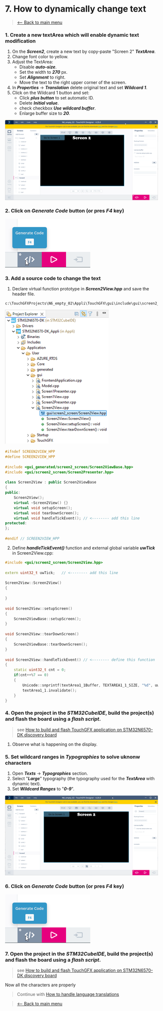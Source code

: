 # 7. How to dynamically change text
> [<-- Back to main menu](README.md)

### 1. Create a new textArea which will enable dynamic text modification
1. On the ***Screen2***, create a new text by copy-paste "Screen 2" ***TextArea***.
2. Change font color to yellow.
3. Adjust the TextArea:
    - Disable ***auto-size***.
    - Set the width to ***270*** px. 
    - Set ***Alignment*** to right. 
    - Move the text to the right upper corner of the screen.
4. In ***Properties*** -> ***Translation*** delete original text and set ***Wildcard 1***.
5. Click on the Wildcard 1 button and set:
    - Click ***plus button*** to set automatic ID.
    - Delete ***Initial value***.
    - check checkbox ***Use wildcard buffer***.
    - Enlarge buffer size to ***20***.

![](imgs/Wildcard.gif)

### 2. Click on ***Generate Code*** button (or pres ***F4*** key)

![](imgs/generate.png)

### 3. Add a source code to change the text

1. Declare virtual function prototype in ***Screen2View.hpp*** and save the header file.

``` 
c:\TouchGFXProjects\N6_empty_02\Appli\TouchGFX\gui\include\gui\screen2_screen\Screen2View.hpp
```
![](imgs/cubeide_path.png)
```cpp
#ifndef SCREEN2VIEW_HPP
#define SCREEN2VIEW_HPP

#include <gui_generated/screen2_screen/Screen2ViewBase.hpp>
#include <gui/screen2_screen/Screen2Presenter.hpp>

class Screen2View : public Screen2ViewBase
{
public:
    Screen2View();
    virtual ~Screen2View() {}
    virtual void setupScreen();
    virtual void tearDownScreen();    
    virtual void handleTickEvent(); // <-------- add this line
protected:
};

#endif // SCREEN2VIEW_HPP
```
2. Define ***handleTickEvent()*** function and external global variable ***uwTick*** in Screen2View.cpp:

```cpp
#include <gui/screen2_screen/Screen2View.hpp>

extern uint32_t uwTick;   // <-------- add this line 

Screen2View::Screen2View()
{

}

void Screen2View::setupScreen()
{
    Screen2ViewBase::setupScreen();
}

void Screen2View::tearDownScreen()
{
    Screen2ViewBase::tearDownScreen();
}

void Screen2View::handleTickEvent() // <-------- define this function
{
	static uint32_t cnt = 0;
	if(cnt++%7 == 0)
	{
		Unicode::snprintf(textArea1_1Buffer, TEXTAREA1_1_SIZE, "%d", uwTick);
		textArea1_1.invalidate();
	}
}
```
### 4. Open the project in the ***STM32CubeIDE***, build the project(s) and flash the board using a ***flash script***.

> see [How to build and flash TouchGFX application on STM32N6570-DK discovery board](02_How_to_build_and_flash_TouchGFX_application_on_STM32N6570-DK_discovery_board.md)

1. Observe what is happening on the display.

### 5. Set wildcard ranges in ***Typographies*** to solve uknonw characters

1. Open ***Texts*** -> ***Typographies*** section.
2. Select "***Large***" typography (the typography used for the ***TextArea*** with dynamic text).
3. Set ***Wildcard Ranges*** to "***0-9***".

![](imgs/SetWildcardRanges.gif)

### 6. Click on ***Generate Code*** button (or pres ***F4*** key)

![](imgs/generate.png)

### 7. Open the project in the ***STM32CubeIDE***, build the project(s) and flash the board using a ***flash script***.

> see [How to build and flash TouchGFX application on STM32N6570-DK discovery board](02_How_to_build_and_flash_TouchGFX_application_on_STM32N6570-DK_discovery_board.md)

Now all the characters are properly 

> Continue with [How to handle language translations](08_How_to_handle_language_translations.md)

> [<-- Back to main menu](README.md)
